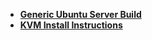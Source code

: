 - [**Generic Ubuntu Server Build**](/operating_systems/ubuntu/server_build)
- [**KVM Install Instructions**](/operating_systems/ubuntu/package_install/kvm_install)
